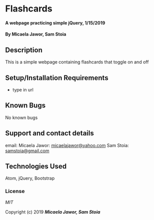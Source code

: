 # Flashcards

#### A webpage practicing simple jQuery, 1/15/2019

#### By Micaela Jawor, Sam Stoia

## Description

This is a simple webpage containing flashcards that toggle on and off

## Setup/Installation Requirements

* type in url

## Known Bugs

No known bugs

## Support and contact details

email:
  Micaela Jawor: micaelajawor@yahoo.com
  Sam Stoia: samstoia@gmail.com

## Technologies Used

Atom, jQuery, Bootstrap

### License

*MIT*

Copyright (c) 2019 **_Micaela Jawor, Sam Stoia_**
